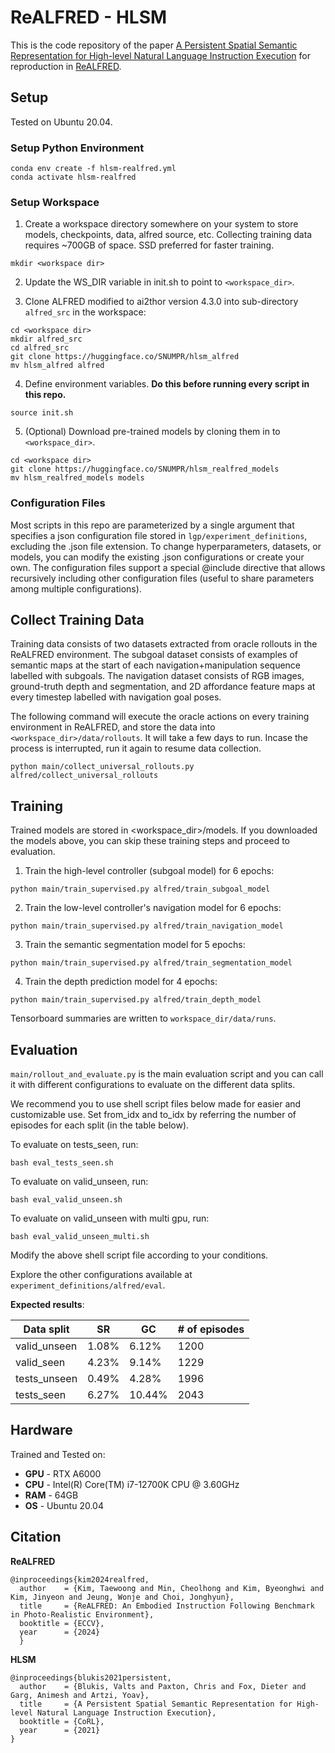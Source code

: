 # ReALFRED - HLSM
This is the code repository of the paper [A Persistent Spatial Semantic Representation for High-level Natural Language Instruction Execution](https://arxiv.org/abs/2107.05612) for reproduction in [ReALFRED](https://github.com/snumprlab/realfred).

## Setup

Tested on Ubuntu 20.04.

### Setup Python Environment
```
conda env create -f hlsm-realfred.yml
conda activate hlsm-realfred
```

### Setup Workspace
1. Create a workspace directory somewhere on your system to store models, checkpoints, data, alfred source, etc.
Collecting training data requires ~700GB of space. SSD preferred for faster training.
```
mkdir <workspace dir>
```

2. Update the WS_DIR variable in init.sh to point to `<workspace_dir>`.  

3. Clone ALFRED modified to ai2thor version 4.3.0 into sub-directory `alfred_src` in the workspace:
```
cd <workspace dir>
mkdir alfred_src
cd alfred_src
git clone https://huggingface.co/SNUMPR/hlsm_alfred
mv hlsm_alfred alfred
```

4. Define environment variables. **Do this before running every script in this repo.**
```
source init.sh
```

5. (Optional) Download pre-trained models by cloning them in to `<workspace_dir>`.
```
cd <workspace dir>
git clone https://huggingface.co/SNUMPR/hlsm_realfred_models
mv hlsm_realfred_models models
```


### Configuration Files
Most scripts in this repo are parameterized by a single argument that specifies a json
configuration file stored in `lgp/experiment_definitions`, excluding the .json file extension.
To change hyperparameters, datasets, or models, you can modify the existing .json configurations
or create your own. The configuration files support a special @include directive that allows recursively including other
configuration files (useful to share parameters among multiple configurations).

## Collect Training Data
Training data consists of two datasets extracted from oracle rollouts in the ReALFRED environment.
The subgoal dataset consists of examples of semantic maps at the start of each navigation+manipulation sequence
labelled with subgoals. The navigation dataset consists of RGB images, ground-truth depth and segmentation, and
2D affordance feature maps at every timestep labelled with navigation goal poses.

The following command will execute the oracle actions on every training environment in ReALFRED,
and store the data into `<workspace_dir>/data/rollouts`. It will take a few days to run.
Incase the process is interrupted, run it again to resume data collection.
```
python main/collect_universal_rollouts.py alfred/collect_universal_rollouts
```

## Training
Trained models are stored in <workspace_dir>/models.
If you downloaded the models above, you can skip these training steps and proceed to evaluation.

1. Train the high-level controller (subgoal model) for 6 epochs:
```
python main/train_supervised.py alfred/train_subgoal_model
```

2. Train the low-level controller's navigation model for 6 epochs:
```
python main/train_supervised.py alfred/train_navigation_model
```

3. Train the semantic segmentation model for 5 epochs:
```
python main/train_supervised.py alfred/train_segmentation_model
```

4. Train the depth prediction model for 4 epochs:
```
python main/train_supervised.py alfred/train_depth_model
```

Tensorboard summaries are written to `workspace_dir/data/runs`.

## Evaluation
`main/rollout_and_evaluate.py` is the main evaluation script and you can call it with different configurations to evaluate on the different data splits.

We recommend you to use shell script files below made for easier and customizable use.
Set from_idx and to_idx by referring the number of episodes for each split (in the table below).

To evaluate on tests_seen, run:
```
bash eval_tests_seen.sh
```

To evaluate on valid_unseen, run:
```
bash eval_valid_unseen.sh
```

To evaluate on valid_unseen with multi gpu, run:
```
bash eval_valid_unseen_multi.sh
```

Modify the above shell script file according to your conditions.

Explore the other configurations available at `experiment_definitions/alfred/eval`.


**Expected results**:

| Data split      | SR          | GC          | # of episodes |
| --------------- | ----------- | ----------- | ------------- |
| valid_unseen    |  1.08%      |  6.12%      | 1200          |
| valid_seen      |  4.23%      |  9.14%      | 1229          |
| tests_unseen    |  0.49%      |  4.28%      | 1996          |
| tests_seen      |  6.27%      | 10.44%      | 2043          |


## Hardware 
Trained and Tested on:
- **GPU** - RTX A6000
- **CPU** - Intel(R) Core(TM) i7-12700K CPU @ 3.60GHz
- **RAM** - 64GB
- **OS** - Ubuntu 20.04


## Citation
**ReALFRED**
```
@inproceedings{kim2024realfred,
  author    = {Kim, Taewoong and Min, Cheolhong and Kim, Byeonghwi and Kim, Jinyeon and Jeung, Wonje and Choi, Jonghyun},
  title     = {ReALFRED: An Embodied Instruction Following Benchmark in Photo-Realistic Environment},
  booktitle = {ECCV},
  year      = {2024}
  }
```
**HLSM**
```
@inproceedings{blukis2021persistent,
  author    = {Blukis, Valts and Paxton, Chris and Fox, Dieter and Garg, Animesh and Artzi, Yoav},
  title     = {A Persistent Spatial Semantic Representation for High-level Natural Language Instruction Execution},
  booktitle = {CoRL},
  year      = {2021}
}

```
